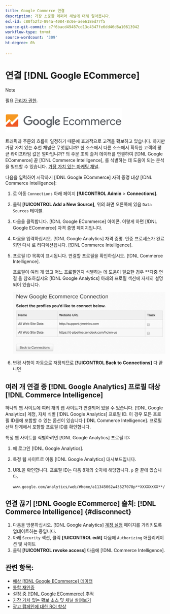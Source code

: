 ```yaml
---
title: Google Commerce 연결
description: 가장 소중한 레퍼러 채널에 대해 알아봅니다.
exl-id: c80f52f3-894a-4084-8c0e-aee618ed77f5
source-git-commit: c7f6bacd49487cd13c4347fe6dd46d6a10613942
workflow-type: tm+mt
source-wordcount: '309'
ht-degree: 0%

---
```


# 연결 [!DNL Google ECommerce]

>[!NOTE]
>
>필요 [관리자 권한](../../../administrator/user-management/user-management.md).

![](../../../assets/google-ecommerce-logo.png)

트래픽과 주문의 흐름이 일정하기 때문에 효과적으로 고객을 확보하고 있습니다. 하지만 가장 가치 있는 추천 채널은 무엇입니까? 한 소스에서 다른 소스에서 획득한 고객의 평균 라이프타임 값은 얼마입니까? 의 주문 조회 출처 데이터를 연결하여 [!DNL Google ECommerce] 끝 [!DNL Commerce Intelligence], 를 식별하는 데 도움이 되는 분석을 빌드할 수 있습니다. [가장 가치 있는 마케팅 채널](../../../data-analyst/analysis/most-value-source-channel.md).

다음을 입력하여 시작하기 [!DNL Google ECommerce] 자격 증명 대상 [!DNL Commerce Intelligence]:

1. 로 이동 `Connections` 아래 페이지 **[!UICONTROL Admin** > **Connections]**.

1. 클릭 **[!UICONTROL Add a New Source]**, 위의 화면 오른쪽에 있음 `Data Sources` 테이블.

1. 다음을 클릭합니다. [!DNL Google ECommerce] 아이콘. 이렇게 하면 [!DNL Google ECommerce] 자격 증명 페이지입니다.

1. 다음을 입력하십시오. [!DNL Google Analytics] 자격 증명. 인증 프로세스가 완료되면 다시 로 리디렉션됩니다. [!DNL Commerce Intelligence].

1. 프로필 ID 목록이 표시됩니다. 연결할 프로필을 확인하십시오. [!DNL Commerce Intelligence].

   프로필이 여러 개 있고 어느 프로필인지 식별하는 데 도움이 필요한 경우 **다중 연결 을 참조하십시오 [!DNL Google Analytics] 아래의 프로필 섹션에 자세히 설명되어 있습니다.

   ![](../../../assets/conn-mult-ga-profiles.png)<!--{: width="500"}-->

1. 변경 사항이 자동으로 저장되므로 **[!UICONTROL Back to Connections]** 다 끝나면

## 여러 개 연결 중 [!DNL Google Analytics] 프로필 대상 [!DNL Commerce Intelligence]

하나의 웹 사이트에 여러 개의 웹 사이트가 연결되어 있을 수 있습니다. [!DNL Google Analytics] 계정, 자체 식별 [!DNL Google Analytics] 프로필 ID. 이 경우 모든 프로필 ID를에 포함할 수 있는 옵션이 있습니다 [!DNL Commerce Intelligence]. 프로필 선택 단계에서 포함할 프로필 ID를 확인합니다.

특정 웹 사이트를 식별하려면 [!DNL Google Analytics] 프로필 ID:

1. 에 로그인 [!DNL Google Analytics].
1. 특정 웹 사이트로 이동 [!DNL Google Analytics] 대시보드입니다.
1. URL을 확인합니다. 프로필 ID는 다음 8개의 숫자에 해당합니다. `p` 줄 끝에 있습니다.

   `www.google.com/analytics/web/#home/a11345062w43527078p**XXXXXXXX**/`

## 연결 끊기 [!DNL Google ECommerce] 출처: [!DNL Commerce Intelligence] {#disconnect}

1. 다음을 방문하십시오. [!DNL Google Analytics] [계정 설정](https://www.google.com/account/about/?hl=en) 페이지를 가리키도록 업데이트하는 중입니다.
1. 아래 `Security` 섹션, 클릭 **[!UICONTROL edit]** 다음에 `Authorizing` 애플리케이션 및 사이트
1. 클릭 **[!UICONTROL revoke access]** 다음에 [!DNL Commerce Intelligence].

## 관련 항목:

* [예상 [!DNL Google ECommerce] 데이터](../integrations/google-ecommerce-data.md)
* [통합 재인증](https://experienceleague.adobe.com/docs/commerce-knowledge-base/kb/how-to/mbi-reauthenticating-integrations.html)
* [설정 중 [!DNL Google ECommerce] 추적](https://support.google.com/analytics/answer/1009612?hl=en)
* [가장 가치 있는 확보 소스 및 채널 살펴보기](../../analysis/most-value-source-channel.md)
* [광고 캠페인에 대한 ROI 향상](../../analysis/roi-ad-camp.md)
